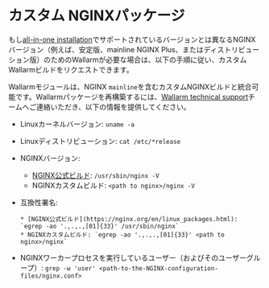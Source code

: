 # カスタム NGINXパッケージ

もし[all-in-one installation](../../installation/nginx/all-in-one.md)でサポートされているバージョンとは異なるNGINXバージョン（例えば、安定版、mainline NGINX Plus、またはディストリビューション版）のためのWallarmが必要な場合は、以下の手順に従い、カスタムWallarmビルドをリクエストできます。

Wallarmモジュールは、NGINX `mainline`を含むカスタムNGINXビルドと統合可能です。Wallarmパッケージを再構築するには、[Wallarm technical support](mailto:support@wallarm.com)チームへご連絡いただき、以下の情報を提供してください。

* Linuxカーネルバージョン: `uname -a`
* Linuxディストリビューション: `cat /etc/*release`
* NGINXバージョン:
  
    * [NGINX公式ビルド](https://nginx.org/en/linux_packages.html): `/usr/sbin/nginx -V`
    * NGINXカスタムビルド: `<path to nginx>/nginx -V`

* 互換性署名:
  
      * [NGINX公式ビルド](https://nginx.org/en/linux_packages.html): `egrep -ao '.,.,.,[01]{33}' /usr/sbin/nginx`
      * NGINXカスタムビルド: `egrep -ao '.,.,.,[01]{33}' <path to nginx>/nginx`

* NGINXワーカープロセスを実行しているユーザー（およびそのユーザーグループ）: `grep -w 'user' <path-to-the-NGINX-configuration-files/nginx.conf>`